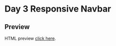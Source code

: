 # Day 3 Responsive Navbar

## Preview

HTML preview [click here](https://htmlpreview.github.io/?https://github.com/ariefid/learning-html-css/blob/main/day-3-responsive-navbar/index.html).
